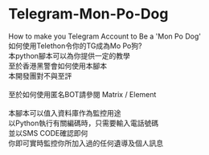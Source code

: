 # Telegram-Mon-Po-Dog
How to make you Telegram Account to Be a 'Mon Po Dog'<br>
如何使用Telethon令你的TG成為Mo Po狗?<br>
本python腳本可以為你提供一定的教學<br>
至於香港黑警會如何使用本腳本<br>
本開發團對不與至評<br>
<br>
至於如何使用匿名BOT請參閱 Matrix / Element <br>
<br>
本腳本可以值入資料庫作為監控用途<br>
以Python執行有關編碼時，只需要輸入電話號碼<br>
並以SMS CODE確認即何<br>
你即可實時監控你所加入過的任何遺導及個人訊息
